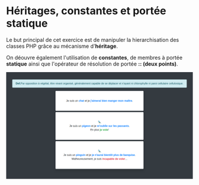 # Héritages, constantes et portée statique

Le but principal de cet exercice est de manipuler la hierarchisation des classes PHP grâce au mécanisme d'**héritage**.

On déouvre également l'utilisation de  **constantes**, de membres à portée **statique** ainsi que l'opérateur de résolution de portée **:: (deux points)**.

![Alt text](img/screenshot.png?raw=true "Screenshot")
